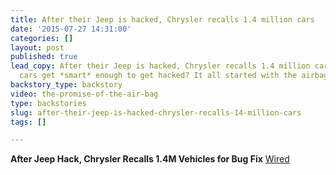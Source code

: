 ```yaml
---
title: After their Jeep is hacked, Chrysler recalls 1.4 million cars
date: '2015-07-27 14:31:00'
categories: []
layout: post
published: true
lead_copy: After their Jeep is hacked, Chrysler recalls 1.4 million cars. How did
  cars get *smart* enough to get hacked? It all started with the airbag...
backstory_type: backstory
video: the-promise-of-the-air-bag
type: backstories
slug: after-their-jeep-is-hacked-chrysler-recalls-14-million-cars
tags: []

---
```

**After Jeep Hack, Chrysler Recalls 1.4M Vehicles for Bug Fix**
[Wired](http://www.wired.com/2015/07/jeep-hack-chrysler-recalls-1-4m-vehicles-bug-fix//)


